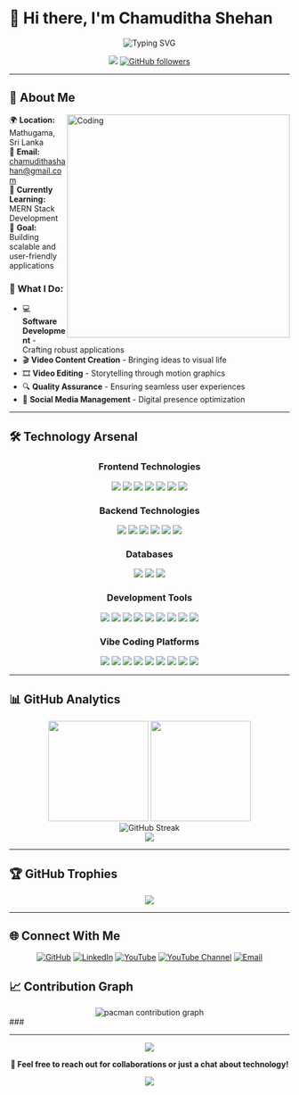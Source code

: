 # 👋 Hi there, I'm **Chamuditha Shehan**

<div align="center">
  <img src="https://readme-typing-svg.herokuapp.com?font=Fira+Code&size=32&duration=2800&pause=2000&color=A855F7&center=true&vCenter=true&width=940&lines=Full+Stack+Developer;Video+Creator+%26+Editor;QA+Engineer;Always+Learning+New+Technologies" alt="Typing SVG" />
</div>

<div align="center">
  
  ![](https://komarev.com/ghpvc/?username=ChamudithaShehan&color=blueviolet&style=for-the-badge)
  [![GitHub followers](https://img.shields.io/github/followers/ChamudithaShehan?style=for-the-badge&color=orange&labelColor=ce4630)](https://github.com/ChamudithaShehan)
  
</div>

---

## 🌟 **About Me**

<img align="right" alt="Coding" width="400" src="https://cdn.dribbble.com/users/1162077/screenshots/3848914/programmer.gif">

🌍 **Location:** Mathugama, Sri Lanka  
📧 **Email:** chamudithashahan@gmail.com  
🧠 **Currently Learning:** MERN Stack Development  
🎯 **Goal:** Building scalable and user-friendly applications  

### 💫 **What I Do:**
- 💻 **Software Development** - Crafting robust applications
- 🎬 **Video Content Creation** - Bringing ideas to visual life
- 🎞️ **Video Editing** - Storytelling through motion graphics
- 🔍 **Quality Assurance** - Ensuring seamless user experiences
- 📱 **Social Media Management** - Digital presence optimization

---

## 🛠️ **Technology Arsenal**

<div align="center">

### **Frontend Technologies**
<p>
  <img src="https://img.shields.io/badge/HTML5-E34F26?style=for-the-badge&logo=html5&logoColor=white" />
  <img src="https://img.shields.io/badge/CSS3-1572B6?style=for-the-badge&logo=css3&logoColor=white" />
  <img src="https://img.shields.io/badge/JavaScript-F7DF1E?style=for-the-badge&logo=javascript&logoColor=black" />
  <img src="https://img.shields.io/badge/React-20232A?style=for-the-badge&logo=react&logoColor=61DAFB" />
  <img src="https://img.shields.io/badge/React_Native-20232A?style=for-the-badge&logo=react&logoColor=61DAFB" />
  <img src="https://img.shields.io/badge/Vite-646CFF?style=for-the-badge&logo=vite&logoColor=white" />
  <img src="https://img.shields.io/badge/Electron-191970?style=for-the-badge&logo=Electron&logoColor=white" />
</p>

### **Backend Technologies**
<p>
  <img src="https://img.shields.io/badge/Node.js-43853D?style=for-the-badge&logo=node.js&logoColor=white" />
  <img src="https://img.shields.io/badge/Express.js-404D59?style=for-the-badge" />
  <img src="https://img.shields.io/badge/Java-ED8B00?style=for-the-badge&logo=java&logoColor=white" />
  <img src="https://img.shields.io/badge/PHP-777BB4?style=for-the-badge&logo=php&logoColor=white" />
  <img src="https://img.shields.io/badge/.NET-5C2D91?style=for-the-badge&logo=.net&logoColor=white" />
  <img src="https://img.shields.io/badge/Hibernate-59666C?style=for-the-badge&logo=Hibernate&logoColor=white" />
</p>

### **Databases**
<p>
  <img src="https://img.shields.io/badge/MongoDB-4EA94B?style=for-the-badge&logo=mongodb&logoColor=white" />
  <img src="https://img.shields.io/badge/MySQL-00000F?style=for-the-badge&logo=mysql&logoColor=white" />
  <img src="https://img.shields.io/badge/Firebase-039BE5?style=for-the-badge&logo=Firebase&logoColor=white" />
</p>

### **Development Tools**
<p>
  <img src="https://img.shields.io/badge/Git-F05032?style=for-the-badge&logo=git&logoColor=white" />
  <img src="https://img.shields.io/badge/GitHub-100000?style=for-the-badge&logo=github&logoColor=white" />
  <img src="https://img.shields.io/badge/Visual_Studio_Code-0078D4?style=for-the-badge&logo=visual%20studio%20code&logoColor=white" />
  <img src="https://img.shields.io/badge/IntelliJ_IDEA-000000.svg?style=for-the-badge&logo=intellij-idea&logoColor=white" />
  <img src="https://img.shields.io/badge/Android_Studio-3DDC84?style=for-the-badge&logo=android-studio&logoColor=white" />
  <img src="https://img.shields.io/badge/Unity-100000?style=for-the-badge&logo=unity&logoColor=white" />
  <img src="https://img.shields.io/badge/Arduino_IDE-00979D?style=for-the-badge&logo=arduino&logoColor=white" />
  <img src="https://img.shields.io/badge/Postman-FF6C37?style=for-the-badge&logo=Postman&logoColor=white" />
  <img src="https://img.shields.io/badge/Figma-F24E1E?style=for-the-badge&logo=figma&logoColor=white" />
</p>

### Vibe Coding Platforms
<p>
  <img src="https://img.shields.io/badge/Courser-0056D2?style=for-the-badge&logo=googleclassroom&logoColor=white" />
  <img src="https://img.shields.io/badge/Lovable-FF69B4?style=for-the-badge&logo=heart&logoColor=white" />
  <img src="https://img.shields.io/badge/Bolt-FFCC00?style=for-the-badge&logo=zap&logoColor=black" />
  <img src="https://img.shields.io/badge/Cursor-1E90FF?style=for-the-badge&logo=cursor&logoColor=white" />
  <img src="https://img.shields.io/badge/v0-000000?style=for-the-badge&logo=vercel&logoColor=white" />
  <img src="https://img.shields.io/badge/Tempo%20Labs-7B61FF?style=for-the-badge&logo=fastapi&logoColor=white" />
  <img src="https://img.shields.io/badge/Replit-00A8E8?style=for-the-badge&logo=replit&logoColor=white" />
  <img src="https://img.shields.io/badge/Base44-444444?style=for-the-badge&logo=code&logoColor=white" />
  <img src="https://img.shields.io/badge/Memex-00897B?style=for-the-badge&logo=notion&logoColor=white" />
</p>


</div>

---

## 📊 **GitHub Analytics**

<div align="center">
  <img height="180em" src="https://github-readme-stats.vercel.app/api?username=ChamudithaShehan&show_icons=true&theme=radical&include_all_commits=true&count_private=true"/>
  <img height="180em" src="https://github-readme-stats.vercel.app/api/top-langs/?username=ChamudithaShehan&layout=compact&langs_count=8&theme=radical"/>
</div>

<div align="center">
  <img src="https://github-readme-streak-stats.herokuapp.com/?user=ChamudithaShehan&theme=radical" alt="GitHub Streak" />
</div>

<div align="center">
  <img src="https://github-readme-activity-graph.vercel.app/graph?username=ChamudithaShehan&theme=react-dark&bg_color=20232a&hide_border=true" />
</div>

---

## 🏆 **GitHub Trophies**

<div align="center">
  <img src="https://github-profile-trophy.vercel.app/?username=ChamudithaShehan&theme=radical&no-frame=false&no-bg=true&margin-w=4" />
</div>

---

## 🌐 **Connect With Me**

<div align="center">

[![GitHub](https://img.shields.io/badge/GitHub-100000?style=for-the-badge&logo=github&logoColor=white)](https://github.com/ChamudithaShehan)
[![LinkedIn](https://img.shields.io/badge/LinkedIn-0077B5?style=for-the-badge&logo=linkedin&logoColor=white)](https://www.linkedin.com/in/chamuditha-shehan-89b072370)
[![YouTube](https://img.shields.io/badge/YouTube-FF0000?style=for-the-badge&logo=youtube&logoColor=white)](https://www.youtube.com/@slvideo3ik953/videos)
[![YouTube Channel](https://img.shields.io/badge/12th_Power-FF0000?style=for-the-badge&logo=youtube&logoColor=white)](https://www.youtube.com/@12thPower)
[![Email](https://img.shields.io/badge/Gmail-D14836?style=for-the-badge&logo=gmail&logoColor=white)](mailto:chamudithashahan@gmail.com)

</div>


## 📈 Contribution Graph

<div align="center">
<picture>
  <source media="(prefers-color-scheme: dark)" srcset="https://raw.githubusercontent.com/ChamudithaShehan/ChamudithaShehan/output/pacman-contribution-graph-dark.svg">
  <source media="(prefers-color-scheme: light)" srcset="https://raw.githubusercontent.com/ChamudithaShehan/ChamudithaShehan/output/pacman-contribution-graph.svg">
  <img alt="pacman contribution graph" src="https://raw.githubusercontent.com/ChamudithaShehan/ChamudithaShehan/output/pacman-contribution-graph.svg">
</picture>
</div>
###

---

<div align="center">
  <img src="https://capsule-render.vercel.app/api?type=waving&color=gradient&height=100&section=footer&animation=fadeIn" />
</div>

<div align="center">
  
  **💬 Feel free to reach out for collaborations or just a chat about technology!**
  
  ![](https://hit.yhype.me/github/profile?user_id=ChamudithaShehan)
  
</div>
